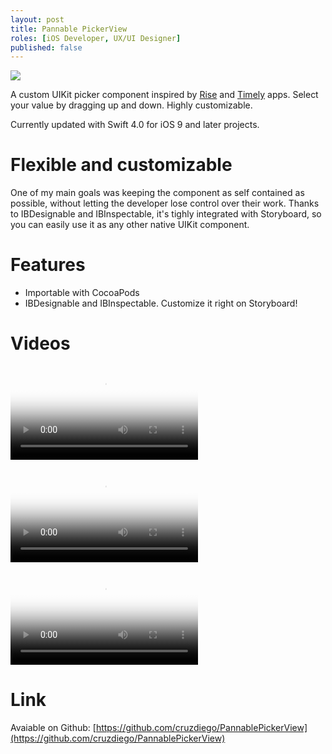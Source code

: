 ```yaml
---
layout: post
title: Pannable PickerView
roles: [iOS Developer, UX/UI Designer]
published: false
---
```


<p>
	<img src="/static/media/posts/PannablePickerView/pannable-banner.jpg" class="portrait">
</p>

A custom UIKit picker component inspired by [Rise](http://rise.simplebots.co) and [Timely](https://timelyapp.com) apps. Select your value by dragging up and down. Highly customizable.

Currently updated with Swift 4.0 for iOS 9 and later projects.

# Flexible and customizable

One of my main goals was keeping the component as self contained as possible, without letting the developer lose control over their work. Thanks to IBDesignable and IBInspectable, it's tighly integrated with Storyboard, so you can easily use it as any other native UIKit component.

# Features

- Importable with CocoaPods
- IBDesignable and IBInspectable. Customize it right on Storyboard!

# Videos

<p>
<video class="portrait" controls preload="metadata" poster="/static/media/posts/PannablePickerView/videos/pannable-1.jpg">
<source src="/static/media/posts/PannablePickerView/videos/pannable-1.m4v" type="video/mp4">
</video>
</p>

<p>
<video class="portrait" controls preload="metadata" poster="/static/media/posts/PannablePickerView/videos/pannable-2.jpg">
<source src="/static/media/posts/PannablePickerView/videos/pannable-2.m4v" type="video/mp4">
</video>
</p>

<p>
<video class="portrait" controls preload="metadata" poster="/static/media/posts/PannablePickerView/videos/pannable-3.jpg">
<source src="/static/media/posts/PannablePickerView/videos/pannable-3.m4v" type="video/mp4">
</video>
</p>

# Link

Avaiable on Github: [https://github.com/cruzdiego/PannablePickerView](https://github.com/cruzdiego/PannablePickerView)

